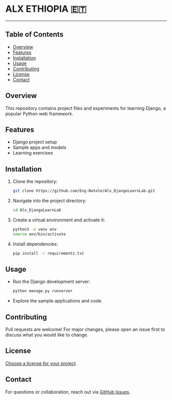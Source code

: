 # ALX ETHIOPIA 🇪🇹 
---

## Table of Contents

- [Overview](#overview)
- [Features](#features)
- [Installation](#installation)
- [Usage](#usage)
- [Contributing](#contributing)
- [License](#license)
- [Contact](#contact)

## Overview

This repository contains project files and experiments for learning Django, a popular Python web framework.

## Features

- Django project setup
- Sample apps and models
- Learning exercises

## Installation

1. Clone the repository:
    ```bash
    git clone https://github.com/Eng-Natole/Alx_DjangoLearnLab.git
    ```
2. Navigate into the project directory:
    ```bash
    cd Alx_DjangoLearnLab
    ```
3. Create a virtual environment and activate it:
    ```bash
    python3 -m venv env
    source env/bin/activate
    ```
4. Install dependencies:
    ```bash
    pip install -r requirements.txt
    ```

## Usage

- Run the Django development server:
    ```bash
    python manage.py runserver
    ```
- Explore the sample applications and code.

## Contributing

Pull requests are welcome! For major changes, please open an issue first to discuss what you would like to change.

## License

[Choose a license for your project](https://choosealicense.com/).

## Contact

For questions or collaboration, reach out via [GitHub Issues](https://github.com/Eng-Natole/Alx_DjangoLearnLab/issues).